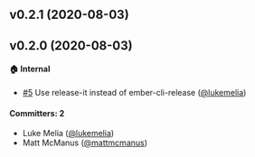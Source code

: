 ## v0.2.1 (2020-08-03)

## v0.2.0 (2020-08-03)

#### :house: Internal
* [#5](https://github.com/yapplabs/ember-data-utils/pull/5) Use release-it instead of ember-cli-release ([@lukemelia](https://github.com/lukemelia))

#### Committers: 2
- Luke Melia ([@lukemelia](https://github.com/lukemelia))
- Matt McManus ([@mattmcmanus](https://github.com/mattmcmanus))

